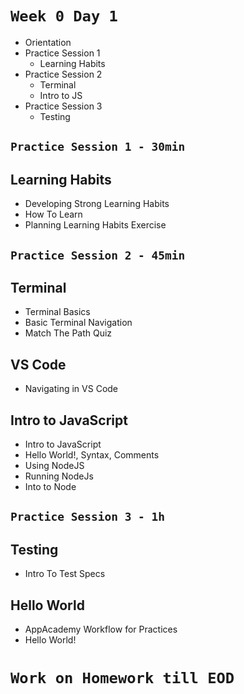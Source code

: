 
# `Week 0 Day 1`
- Orientation
- Practice Session 1
  - Learning Habits
- Practice Session 2
  - Terminal
  - Intro to JS
- Practice Session 3
  - Testing


## `Practice Session 1 - 30min`
## Learning Habits
- Developing Strong Learning Habits
- How To Learn
- Planning Learning Habits Exercise


## `Practice Session 2 - 45min`

## Terminal
- Terminal Basics
- Basic Terminal Navigation
- Match The Path Quiz
## VS Code
- Navigating in VS Code
## Intro to JavaScript
- Intro to JavaScript
- Hello World!, Syntax, Comments
- Using NodeJS
- Running NodeJs
- Into to Node


## `Practice Session 3 - 1h`

## Testing
- Intro To Test Specs
## Hello World
- AppAcademy Workflow for Practices
- Hello World!


# `Work on Homework till EOD`
